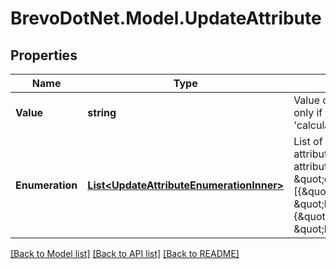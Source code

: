 # BrevoDotNet.Model.UpdateAttribute

## Properties

Name | Type | Description | Notes
------------ | ------------- | ------------- | -------------
**Value** | **string** | Value of the attribute to update. Use only if the attribute&#39;s category is &#39;calculated&#39; or &#39;global&#39; | [optional] 
**Enumeration** | [**List&lt;UpdateAttributeEnumerationInner&gt;**](UpdateAttributeEnumerationInner.md) | List of the values and labels that the attribute can take. Use only if the attribute&#39;s category is \&quot;category\&quot;. For example, [{\&quot;value\&quot;:1, \&quot;label\&quot;:\&quot;male\&quot;}, {\&quot;value\&quot;:2, \&quot;label\&quot;:\&quot;female\&quot;}] | [optional] 

[[Back to Model list]](../../README.md#documentation-for-models) [[Back to API list]](../../README.md#documentation-for-api-endpoints) [[Back to README]](../../README.md)

